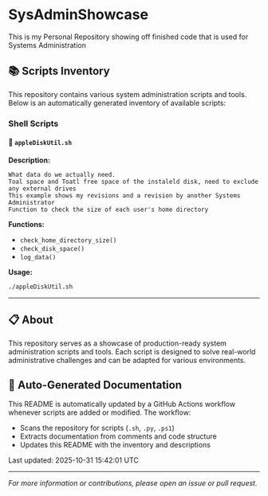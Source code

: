 # SysAdminShowcase
This is my Personal Repository showing off finished code that is used for Systems Administration

## 📚 Scripts Inventory

This repository contains various system administration scripts and tools. Below is an automatically generated inventory of available scripts:

### Shell Scripts

#### 🔧 `appleDiskUtil.sh`

**Description:**
```
What data do we actually need. 
Toal space and Toatl free space of the instaleld disk, need to exclude any external drives
This example shows my revisions and a revision by another Systems Administrator
Function to check the size of each user's home directory
```

**Functions:**
- `check_home_directory_size()`
- `check_disk_space()`
- `log_data()`

**Usage:**
```bash
./appleDiskUtil.sh
```

---


## 📋 About

This repository serves as a showcase of production-ready system administration scripts and tools. Each script is designed to solve real-world administrative challenges and can be adapted for various environments.

## 🔄 Auto-Generated Documentation

This README is automatically updated by a GitHub Actions workflow whenever scripts are added or modified. The workflow:
- Scans the repository for scripts (`.sh`, `.py`, `.ps1`)
- Extracts documentation from comments and code structure
- Updates this README with the inventory and descriptions

Last updated: 2025-10-31 15:42:01 UTC

---

*For more information or contributions, please open an issue or pull request.*
